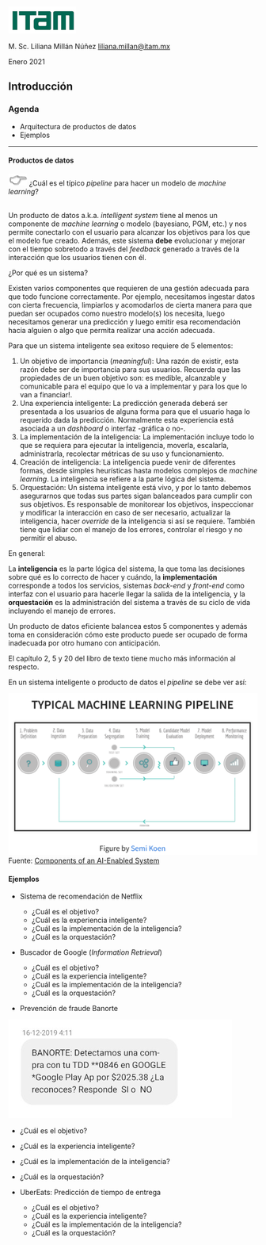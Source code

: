 ![](./images/itam_logo.png)

M. Sc. Liliana Millán Núñez liliana.millan@itam.mx

Enero 2021


## Introducción

### Agenda

+ Arquitectura de productos de datos
+ Ejemplos
 ***

#### Productos de datos

![](./images/pointer.png) ¿Cuál es el típico *pipeline* para hacer un modelo de *machine learning*?
<br>
<br>

Un producto de datos a.k.a. *intelligent system* tiene al menos un componente de *machine learning* o modelo (bayesiano, PGM, etc.) y nos permite conectarlo con el usuario para alcanzar los objetivos para los que el modelo fue creado. Además, este  sistema **debe** evolucionar y mejorar con el tiempo sobretodo a través del *feedback* generado a través de la interacción que los usuarios tienen con él.


¿Por qué es un sistema?

Existen varios componentes que requieren de una gestión adecuada para que todo funcione correctamente. Por ejemplo, necesitamos ingestar datos con cierta frecuencia, limpiarlos y acomodarlos de cierta manera para que puedan ser ocupados como nuestro modelo(s) los necesita, luego necesitamos generar una predicción y luego emitir esa recomendación hacia alguien o algo que permita realizar una acción adecuada.


Para que un sistema inteligente sea exitoso requiere de 5 elementos:

1. Un objetivo de importancia (*meaningful*): Una razón de existir, esta razón debe ser de importancia para sus usuarios. Recuerda que las propiedades de un buen objetivo son: es medible, alcanzable y comunicable para el equipo que lo va a implementar y para los que lo van a financiar!.
2. Una experiencia inteligente: La predicción generada deberá ser presentada a los usuarios de alguna forma para que el usuario haga lo requerido dada la predicción. Normalmente esta experiencia está asociada a un *dashboard* o interfaz -gráfica o no-.
3. La implementación de la inteligencia: La implementación incluye todo lo que se requiera para ejecutar la inteligencia, moverla, escalarla, administrarla, recolectar métricas de su uso y funcionamiento.
4. Creación de inteligencia: La inteligencia puede venir de diferentes formas, desde simples heurísticas hasta modelos complejos de *machine learning*. La inteligencia se refiere a la parte lógica del sistema.  
5. Orquestación: Un sistema inteligente está vivo, y por lo tanto debemos asegurarnos que todas sus partes sigan balanceados para cumplir con sus objetivos. Es responsable de monitorear los objetivos, inspeccionar y modificar la interacción en caso de ser necesario, actualizar la inteligencia, hacer *override* de la inteligencia si así se requiere. También tiene que lidiar con el manejo de los errores, controlar el riesgo y no permitir el abuso.

En general:

La **inteligencia** es la parte lógica del sistema, la que toma las decisiones sobre qué es lo correcto de hacer y cuándo, la **implementación** corresponde a todos los servicios, sistemas *back-end* y *front-end* como interfaz con el usuario para hacerle llegar la salida de la inteligencia, y la **orquestación** es la administración del sistema a través de su ciclo de vida incluyendo el manejo de errores.

Un producto de datos eficiente balancea estos 5 componentes y además toma en consideración cómo este producto puede ser ocupado de forma inadecuada por otro humano con anticipación.

El capítulo 2, 5 y 20 del libro de texto tiene mucho más información al respecto.

En un sistema inteligente o producto de datos el *pipeline* se debe ver así:

![](./images/ml_pipeline_2.png)
<br>
Fuente: [Components of an AI-Enabled System](https://ckaestne.github.io/seai/slides/02_components/components.html#/4/4)

#### Ejemplos

+ Sistema de recomendación de Netflix
  + ¿Cuál es el objetivo?
  + ¿Cuál es la experiencia inteligente?
  + ¿Cuál es la implementación de la inteligencia?
  + ¿Cuál es la orquestación?

+ Buscador de Google (*Information Retrieval*)
  + ¿Cuál es el objetivo?
  + ¿Cuál es la experiencia inteligente?
  + ¿Cuál es la implementación de la inteligencia?
  + ¿Cuál es la orquestación?

+ Prevención de fraude Banorte

![](./images/banorte.jpg)
<br>

  + ¿Cuál es el objetivo?
  + ¿Cuál es la experiencia inteligente?
  + ¿Cuál es la implementación de la inteligencia?
  + ¿Cuál es la orquestación?

+ UberEats: Predicción de tiempo de entrega
  + ¿Cuál es el objetivo?
  + ¿Cuál es la experiencia inteligente?
  + ¿Cuál es la implementación de la inteligencia?
  + ¿Cuál es la orquestación?
